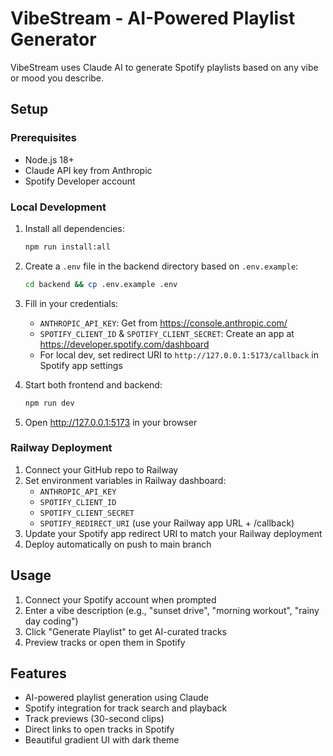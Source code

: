 # VibeStream - AI-Powered Playlist Generator

VibeStream uses Claude AI to generate Spotify playlists based on any vibe or mood you describe.

## Setup

### Prerequisites
- Node.js 18+
- Claude API key from Anthropic
- Spotify Developer account

### Local Development

1. Install all dependencies:
   ```bash
   npm run install:all
   ```

2. Create a `.env` file in the backend directory based on `.env.example`:
   ```bash
   cd backend && cp .env.example .env
   ```

3. Fill in your credentials:
   - `ANTHROPIC_API_KEY`: Get from https://console.anthropic.com/
   - `SPOTIFY_CLIENT_ID` & `SPOTIFY_CLIENT_SECRET`: Create an app at https://developer.spotify.com/dashboard
   - For local dev, set redirect URI to `http://127.0.0.1:5173/callback` in Spotify app settings

4. Start both frontend and backend:
   ```bash
   npm run dev
   ```

5. Open http://127.0.0.1:5173 in your browser

### Railway Deployment

1. Connect your GitHub repo to Railway
2. Set environment variables in Railway dashboard:
   - `ANTHROPIC_API_KEY`
   - `SPOTIFY_CLIENT_ID`
   - `SPOTIFY_CLIENT_SECRET`
   - `SPOTIFY_REDIRECT_URI` (use your Railway app URL + /callback)
3. Update your Spotify app redirect URI to match your Railway deployment
4. Deploy automatically on push to main branch

## Usage

1. Connect your Spotify account when prompted
2. Enter a vibe description (e.g., "sunset drive", "morning workout", "rainy day coding")
3. Click "Generate Playlist" to get AI-curated tracks
4. Preview tracks or open them in Spotify

## Features

- AI-powered playlist generation using Claude
- Spotify integration for track search and playback
- Track previews (30-second clips)
- Direct links to open tracks in Spotify
- Beautiful gradient UI with dark theme